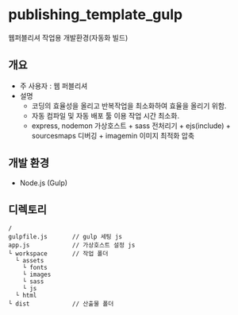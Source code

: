 # publishing_template_gulp
웹퍼블리셔 작업용 개발환경(자동화 빌드)

## 개요  
- 주 사용자 : 웹 퍼블리셔
- 설명  
  - 코딩의 효율성을 올리고 반복작업을 최소화하여 효율을 올리기 위함.
  - 자동 컴파일 및 자동 배포 툴 이용 작업 시간 최소화.
  - express, nodemon 가상호스트 + sass 전처리기 + ejs(include) + sourcesmaps 디버깅 + imagemin 이미지 최적화 압축 

## 개발 환경
- Node.js (Gulp)

## 디렉토리  
```
/
gulpfile.js       // gulp 세팅 js
app.js            // 가상호스트 설정 js
└ workspace       // 작업 폴더
  └ assets
    └ fonts
    └ images
    └ sass
    └ js
  └ html
└ dist            // 산출물 폴더
```
